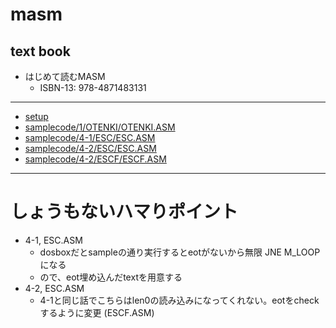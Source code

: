 masm
=================

## text book
* はじめて読むMASM
	* ISBN-13: 978-4871483131

---

* [setup](setup.md)
* [samplecode/1/OTENKI/OTENKI.ASM](samplecode/1/OTENKI/OTENKI.ASM)
* [samplecode/4-1/ESC/ESC.ASM](samplecode/4-1/ESC/ESC.ASM)
* [samplecode/4-2/ESC/ESC.ASM](samplecode/4-2/ESC/ESC.ASM)
* [samplecode/4-2/ESCF/ESCF.ASM](samplecode/4-2/ESCF/ESCF.ASM)

---

# しょうもないハマりポイント

* 4-1, ESC.ASM
	* dosboxだとsampleの通り実行するとeotがないから無限 JNE M_LOOPになる
	* ので、eot埋め込んだtextを用意する
* 4-2, ESC.ASM
	* 4-1と同じ話でこちらはlen0の読み込みになってくれない。eotをcheckするように変更 (ESCF.ASM)
